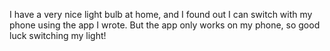 I have a very nice light bulb at home, and I found out I can switch with my phone using the app I wrote.
But the app only works on my phone, so good luck switching my light!
